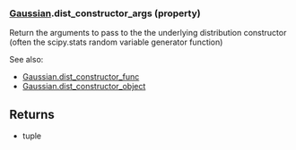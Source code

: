### [Gaussian](Gaussian.md).dist_constructor_args (property)




Return the arguments to pass to the the underlying distribution
constructor (often the scipy.stats random variable generator function)

See also:

* [Gaussian.dist_constructor_func](Gaussian.dist_constructor_func.md)
* [Gaussian.dist_constructor_object](Gaussian.dist_constructor_object.md)

Returns
-------
* tuple

